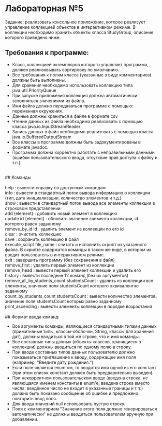 # Лабораторная №5

Задание: реализовать консольное приложение, которое реализует управление коллекцией объектов в интерактивном режиме. В коллекции необходимо хранить объекты класса StudyGroup, описание которого приведено ниже.<br>

## Требования к программе:<br>
<ul>
<li>Класс, коллекцией экземпляров которого управляет программа, должен реализовывать сортировку по умолчанию.</li>
<li>Все требования к полям класса (указанные в виде комментариев) должны быть выполнены.</li>
<li>Для хранения необходимо использовать коллекцию типа java.util.PriorityQueue</li>
<li>При запуске приложения коллекция должна автоматически заполняться значениями из файла.</li>
<li>Имя файла должно передаваться программе с помощью: переменная окружения.</li>
<li>Данные должны храниться в файле в формате csv</li>
<li>Чтение данных из файла необходимо реализовать с помощью класса java.io.InputStreamReader</li>
<li>Запись данных в файл необходимо реализовать с помощью класса java.io.BufferedOutputStream</li>
<li>Все классы в программе должны быть задокументированы в формате javadoc.</li>
<li>Программа должна корректно работать с неправильными данными (ошибки пользовательского ввода, отсутсвие прав доступа к файлу и т.п.).</li>
</ul>
<br>
## Команды<br>
<br>
help : вывести справку по доступным командам<br>
info : вывести в стандартный поток вывода информацию о коллекции (тип, дата инициализации, количество элементов и т.д.)<br>
show : вывести в стандартный поток вывода все элементы коллекции в строковом представлении<br>
add {element} : добавить новый элемент в коллекцию<br>
update id {element} : обновить значение элемента коллекции, id которого равен заданному<br>
remove_by_id id : удалить элемент из коллекции по его id<br>
clear : очистить коллекцию<br>
save : сохранить коллекцию в файл<br>
execute_script file_name : считать и исполнить скрипт из указанного файла. В скрипте содержатся команды в таком же виде, в котором их вводит пользователь в интерактивном режиме.<br>
exit : завершить программу (без сохранения в файл)<br>
remove_first : удалить первый элемент из коллекции<br>
remove_head : вывести первый элемент коллекции и удалить его<br>
history : вывести последние 12 команд (без их аргументов)<br>
remove_all_by_students_count studentsCount : удалить из коллекции все элементы, значение поля studentsCount которого эквивалентно заданному<br>
count_by_students_count studentsCount : вывести количество элементов, значение поля studentsCount которых равно заданному<br>
print_ascending : вывести элементы коллекции в порядке возрастания<br>



<br>
## Формат ввода команд:<br>
<ul>
<li>Все аргументы команды, являющиеся стандартными типами данных (примитивные типы, классы-оболочки, String, классы для хранения дат), должны вводиться в той же строке, что и имя команды.</li>
<li>Все составные типы данных (объекты классов, хранящиеся в коллекции) должны вводиться по одному полю в строку.</li>
<li>При вводе составных типов данных пользователю должно показываться приглашение к вводу, содержащее имя поля (например, "Введите дату рождения:")</li>
<li>Если поле является enum'ом, то вводится имя одной из его констант (при этом список констант должен быть предварительно выведен).</li>
<li>При некорректном пользовательском вводе (введена строка, не являющаяся именем константы в enum'е; введена строка вместо числа; введённое число не входит в указанные границы и т.п.) должно быть показано сообщение об ошибке и предложено повторить ввод поля.</li>
<li>Для ввода значений null использовать пустую строку.</li>
<li>Поля с комментарием "Значение этого поля должно генерироваться автоматически" не должны вводиться пользователем вручную при добавлении.</li>
</ul>


